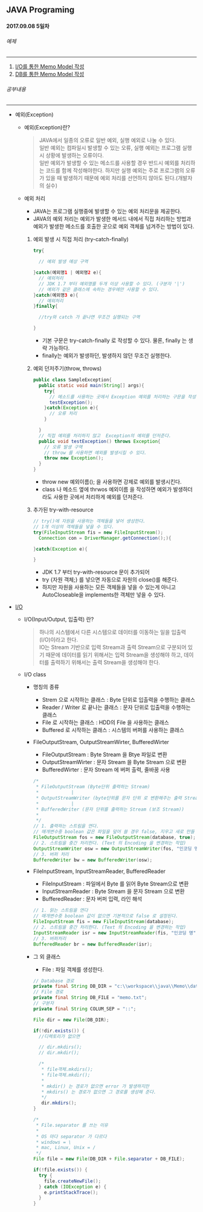 JAVA Programing
----------------------------------------------------
#### 2017.09.08 5일차

###### 예제
____________________________________________________

  1. [I/O를 통한 Memo Model 작성](https://github.com/Hooooong/DAY5_Memo/blob/master/src/Model.java)
  2. [DB를 통한 Memo Model 작성](https://github.com/Hooooong/DAY5_Memo/blob/master/src/ModelWithDB.java)

###### 공부내용
____________________________________________________
  - 예외(Exception)

    - 예외(Exception)란?
      > JAVA에서 일종의 오류로 일반 예외, 실행 예외로 나눌 수 있다.<br>일반 예외는 컴파일시 발생할 수 있는 오류, 실행 예외는 프로그램 실행시 상황에 발생하는 오류이다.<br>일반 예외가 발생할 수 있는 메소드를 사용할 경우 반드시 예외를 처리하는 코드를 함께 작성해야한다. 하지만 실행 예외는 주로 프로그램의 오류가 있을 때 발생하기 때문에 예외 처리를 선언하지 않아도 된다.(개발자의 실수)

    - 예외 처리

      - JAVA는 프로그램 실행중에 발생할 수 있는 예외 처리문을 제공한다.
      - JAVA의 예외 처리는 예외가 발생한 메서드 내에서 직접 처리하는 방법과 예외가 발생한 메소드를 호출한 곳으로 예외 객체를 넘겨주는 방법이 있다.

      1. 예외 발생 시 직접 처리 (try-catch-finally)

            ```java
            try{

              // 예외 발생 예상 구역

            }catch(예외명1 | 예외명2 e){
              // 예외처리
              // JDK 1.7 부터 예외명를 두개 이상 사용할 수 있다. (구분자 '|')
              // 예외가 같은 클래스에 속하는 경우에만 사용할 수 있다.
            }catch(예외명3 e){
              // 예외처리
            }finally{

              //try와 catch 가 끝나면 무조건 실행되는 구역

            }
            ```

            - 기본 구문은 try-catch-finally 로 작성할 수 있다. 물론, finally 는 생략 가능하다.
            - finally는 예외가 발생하던, 발생하지 않던 무조건 실행한다.

      2. 예외 던저주기(throw, throws)

            ```java
            public class SampleException{
              public static void main(String[] args){
                try{
                  // 메소드를 사용하는 곳에서 Exception 예외를 처리하는 구문을 작성한다.
                  testException();
                }catch(Exception e){
                  // 오류 처리
                }

              }
              // 직접 예외를 처리하지 않고  Exception의 예외를 던저준다.
              public void testException() throws Exception{
                // 오류 발생 구역
                // throw 를 사용하면 예외를 발생시킬 수 있다.
                throw new Exception();
              }
            }
            ```

            - throw new 예외이름(); 을 사용하면 강제로 예외를 발생시킨다.
            - class 나 메소드 옆에 thrwos 예외이름 을 작성하면 예외가 발생하더라도 사용한 곳에서 처리하게 예외를 던저준다.

      3. 추가된 try-with-resource

          ```java
          // try()에 자원을 사용하는 객체들을 넣어 생성한다.
          // 1개 이상의 객체들을 넣을 수 있다.
          try(FileInputStream fis = new FileInputStream();
            Connection con = DriverManager.getConnection();){

          }catch(Exception e){

          }
          ```

          - JDK 1.7 부터 try-with-resource 문이 추가되어
          - try {자원 객체;} 를 넣으면 자동으로 자원의 close()를 해준다.
          - 하지만 자원을 사용하는 모든 객체들을 넣을 수 있는게 아니고 AutoCloseable을 implements한 객체만 넣을 수 있다.

  - [I/O](https://github.com/Hooooong/DAY5_Memo/blob/master/pdf/012_FileIO_NIO.pdf)

      - I/O(Input/Output, 입출력) 란?

          > 하나의 시스템에서 다른 시스템으로 데이터를 이동하는 일을 입출력(I/O)이라고 한다.
          <br> IO는 Stream 기반으로 입력 Stream과 출력 Stream으로 구분되어 있기 때문에 데이터를 읽기 위해서는 입력 Stream을 생성해야 하고, 데이터를 출력하기 위해서는 출력 Stream을 생성해야 한다.

      - I/O class

          - 명칭의 종류

              - Strem 으로 시작하는 클래스 : Byte 단위로 입출력을 수행하는 클래스
              - Reader / Writer 로 끝나는 클래스 : 문자 단위로 입출력을 수행하는 클래스
              - File 로 시작하는 클래스 : HDD의 File 을 사용하는 클래스
              - Buffered 로 시작하는 클래스 : 시스템의 버퍼를 사용하는 클래스

          - FileOutputStream, OutputStreamWirter, BufferedWirter

              - FileOutputStream : Byte Stream 을 Btye 파일로 변환
              - OutputStreamWirter : 문자 Stream 을 Byte Stream 으로 변환
              - BufferedWirter : 문자 Stream 에 버퍼 출력, 줄바꿈 사용

              ```java
              /*
               * FileOutputStream (Byte단위 출력하는 Stream)
               *  			|
               * OutputStreamWriter (byte단위를 문자 단위 로 변환해주는 출력 Stream )
               *  			|
               * BufferedWriter (문자 단위를 출력하는 Stream (보조 Stream))
               *
               */
              // 1. 출력하는 스트림을 연다.
              // 매개변수중 boolean 값은 파일을 덮어 쓸 경우 false, 지우고 새로 만들 경우 true 로 한다.
              FileOutputStream fos = new FileOutputStream(database, true);
              // 2. 스트림을 중간 처리한다. (Text 의 Encoding 을 변경하는 작업)
              OutputStreamWriter osw = new OutputStreamWriter(fos, "인코딩 명");
              // 3. 버퍼 처리
              BufferedWriter bw = new BufferedWriter(osw);
              ```

          - FileInputStream, InputStreamReader, BufferedReader

              - FileInputStream : 파일에서 Byte 를 읽어 Byte Stream으로 변환
              - InputStreamReader :  Byte Stream 을 문자 Stream 으로 변환
              - BufferedReader : 문자 버퍼 입력, 라인 해석

              ```java
              // 1. 읽는 스트림을 연다
              // 매개변수중 boolean 값이 없으면 기본적으로 false 로 설정된다.
              FileInputStream fis = new FileInputStream(database);
              // 2. 스트림을 중간 처리한다. (Text 의 Encoding 을 변경하는 작업)
              InputStreamReader isr = new InputStreamReader(fis, "인코딩 명");
              // 3. 버퍼처리
              BufferedReader br = new BufferedReader(isr);
              ```

          - 그 외 클래스

              - File : 파일 객체를 생성한다.

              ```java
              // Database 경로
              private final String DB_DIR = "c:\\workspace\\java\\Memo\\database";
              // File 경로
              private final String DB_FILE = "memo.txt";
              // 구분자
              private final String COLUM_SEP = "::";

              File dir = new File(DB_DIR);

              if(!dir.exists()) {
                //디렉토리가 없으면

                // dir.mkdirs();
                // dir.mkdir();

                /*
                 * file객체.mkdirs();
                 * file객체.mkdir();
                 *
                 * mkdir() 는 경로가 없으면 error 가 발생하지만
                 * mkdirs() 는 경로가 없으면 그 경로를 생성해 준다.
                 */
                 dir.mkdirs();
              }

              /*
               * File.separator 를 쓰는 이유
               *
               * OS 마다 separator 가 다르다
               * windows = \
               * mac, Linux, Unix = /
               */
              File file = new File(DB_DIR + File.separator + DB_FILE);

              if(!file.exists()) {
                try {
                  file.createNewFile();
                } catch (IOException e) {
                  e.printStackTrace();
                }
              }

              ```
